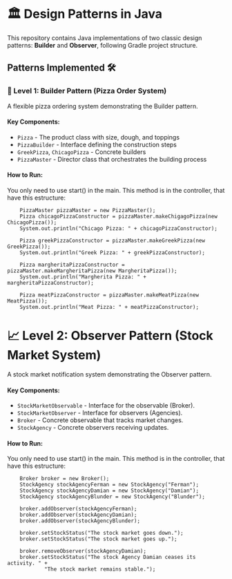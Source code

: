 # 🏛️ Design Patterns in Java

This repository contains Java implementations of two classic design patterns: **Builder** and **Observer**, following Gradle project structure.

## Patterns Implemented 🛠️

### 🍕 Level 1: Builder Pattern (Pizza Order System)
A flexible pizza ordering system demonstrating the Builder pattern.

#### Key Components:
- `Pizza` - The product class with size, dough, and toppings
- `PizzaBuilder` - Interface defining the construction steps
- `GreekPizza`, `ChicagoPizza` - Concrete builders
- `PizzaMaster` - Director class that orchestrates the building process

#### How to Run:
You only need to use start() in the main. This method is in the controller, that have this estructure:
        
        PizzaMaster pizzaMaster = new PizzaMaster();
        Pizza chicagoPizzaConstructor = pizzaMaster.makeChigagoPizza(new ChicagoPizza());
        System.out.println("Chicago Pizza: " + chicagoPizzaConstructor);

        Pizza greekPizzaConstructor = pizzaMaster.makeGreekPizza(new GreekPizza());
        System.out.println("Greek Pizza: " + greekPizzaConstructor);

        Pizza margheritaPizzaConstructor = pizzaMaster.makeMargheritaPizza(new MargheritaPizza());
        System.out.println("Margherita Pizza: " + margheritaPizzaConstructor);

        Pizza meatPizzaConstructor = pizzaMaster.makeMeatPizza(new MeatPizza());
        System.out.println("Meat Pizza: " + meatPizzaConstructor);

# 📈 Level 2: Observer Pattern (Stock Market System)

A stock market notification system demonstrating the Observer pattern.

#### Key Components:
- `StockMarketObservable` - Interface for the observable (Broker).
- `StockMarketObserver` - Interface for observers (Agencies).
- `Broker` - Concrete observable that tracks market changes.
- `StockAgency` - Concrete observers receiving updates.

#### How to Run:
You only need to use start() in the main. This method is in the controller, that have this estructure:

        Broker broker = new Broker();
        StockAgency stockAgencyFerman = new StockAgency("Ferman");
        StockAgency stockAgencyDamian = new StockAgency("Damian");
        StockAgency stockAgencyBlunder = new StockAgency("Blunder");

        broker.addObserver(stockAgencyFerman);
        broker.addObserver(stockAgencyDamian);
        broker.addObserver(stockAgencyBlunder);

        broker.setStockStatus("The stock market goes down.");
        broker.setStockStatus("The stock market goes up.");

        broker.removeObserver(stockAgencyDamian);
        broker.setStockStatus("The stock Agency Damian ceases its activity. " +
                "The stock market remains stable.");

